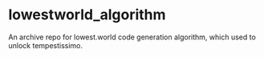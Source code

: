 # lowestworld_algorithm
An archive repo for lowest.world code generation algorithm, which used to unlock tempestissimo.
